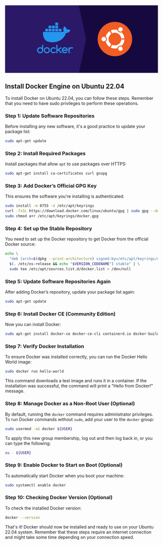![install-docker-engine-ubuntu-22-04-banner](../assets/56-install-docker-engine-ubuntu-22-04-banner.jpg)

## Install Docker Engine on Ubuntu 22.04

To install Docker on Ubuntu 22.04, you can follow these steps. Remember that you need to have sudo privileges to perform these operations.

### Step 1: Update Software Repositories
Before installing any new software, it's a good practice to update your package list:

```bash
sudo apt-get update
```

### Step 2: Install Required Packages
Install packages that allow `apt` to use packages over HTTPS:

```bash
sudo apt-get install ca-certificates curl gnupg
```

### Step 3: Add Docker’s Official GPG Key
This ensures the software you're installing is authenticated:

```bash
sudo install -m 0755 -d /etc/apt/keyrings
curl -fsSL https://download.docker.com/linux/ubuntu/gpg | sudo gpg --dearmor -o /etc/apt/keyrings/docker.gpg
sudo chmod a+r /etc/apt/keyrings/docker.gpg
```

### Step 4: Set up the Stable Repository
You need to set up the Docker repository to get Docker from the official Docker source:

```bash
echo \
  "deb [arch=$(dpkg --print-architecture) signed-by=/etc/apt/keyrings/docker.gpg] https://download.docker.com/linux/ubuntu \
  $(. /etc/os-release && echo "$VERSION_CODENAME") stable" | \
  sudo tee /etc/apt/sources.list.d/docker.list > /dev/null
```

### Step 5: Update Software Repositories Again
After adding Docker’s repository, update your package list again:

```bash
sudo apt-get update
```

### Step 6: Install Docker CE (Community Edition)
Now you can install Docker:

```bash
sudo apt-get install docker-ce docker-ce-cli containerd.io docker-buildx-plugin docker-compose-plugin
```

### Step 7: Verify Docker Installation
To ensure Docker was installed correctly, you can run the Docker Hello World image:

```bash
sudo docker run hello-world
```

This command downloads a test image and runs it in a container. If the installation was successful, the command will print a "Hello from Docker!" message.

### Step 8: Manage Docker as a Non-Root User (Optional)
By default, running the `docker` command requires administrator privileges. To run Docker commands without `sudo`, add your user to the `docker` group:

```bash
sudo usermod -aG docker ${USER}
```

To apply this new group membership, log out and then log back in, or you can type the following:

```bash
su - ${USER}
```

### Step 9: Enable Docker to Start on Boot (Optional)
To automatically start Docker when you boot your machine:

```bash
sudo systemctl enable docker
```

### Step 10: Checking Docker Version (Optional)
To check the installed Docker version:

```bash
docker --version
```

That's it! Docker should now be installed and ready to use on your Ubuntu 22.04 system. Remember that these steps require an internet connection and might take some time depending on your connection speed.